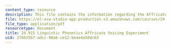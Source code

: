 ```yaml
---
content_type: resource
description: This file contains the information regarding the Affricate Voicing Experiment.
file: https://ol-ocw-studio-app-production.s3.amazonaws.com/courses/24-915-linguistic-phonetics-fall-2015/2f6b25b7adcc98a6ce12beae4a50dcb3_MIT24_915F15_Assignment6.pdf
file_type: application/pdf
resourcetype: Document
title: 24.915 Linguistic Phonetics Affricate Voicing Experiment
uid: 2f6b25b7-adcc-98a6-ce12-beae4a50dcb3
---
```


